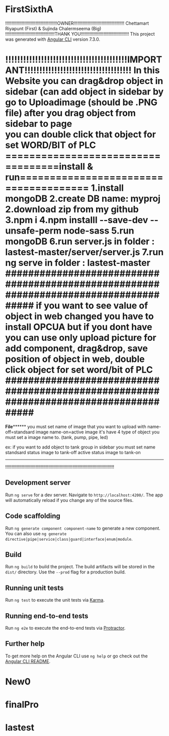 # FirstSixthA
!!!!!!!!!!!!!!!!!!!!!!!!!!!!!!!!!!!!!!!!!OWNER!!!!!!!!!!!!!!!!!!!!!!!!!!!!!!!!!!!!!!!!
Chettamart Riyapunt (First) & Sujinda Chalermseema (Big)
!!!!!!!!!!!!!!!!!!!!!!!!!!!!!!!!!!!!!!!THANK YOU!!!!!!!!!!!!!!!!!!!!!!!!!!!!!!!!!!!!!!
This project was generated with [Angular CLI](https://github.com/angular/angular-cli) version 7.3.0.

!!!!!!!!!!!!!!!!!!!!!!!!!!!!!!!!!!!!!!!!!IMPORTANT!!!!!!!!!!!!!!!!!!!!!!!!!!!!!!!!!!!!
In this Website you can drag&drop object in sidebar (can add object in sidebar by
go to Uploadimage (should be .PNG file) after you drag object from sidebar to page                                
you can double click that object for set WORD/BIT of PLC
===================================install & run======================================
1.install mongoDB
2.create DB name: myproj
2.download zip from my github
3.npm i
4.npm installl --save-dev --unsafe-perm node-sass
5.run mongoDB
6.run server.js in folder : lastest-master/server/server.js
7.run ng serve in folder : lastest-master
######################################################################################
if you want to see value of object in web changed you have to install OPCUA
but if you dont have you can use only upload picture for add component, drag&drop, 
save position of object in web, double click object for set word/bit of PLC
######################################################################################
======================================================================================

**************************************File********************************************
you must set name of image that you want to upload with name-off=standsard image
                                                        name-on=active image
it's have 4 type of object you must set a image name to. (tank, pump, pipe, led)

ex: if you want to add object to tank group in sidebar you must set name standsard status image to tank-off
                                                                         active status image to tank-on
**************************************************************************************

!!!!!!!!!!!!!!!!!!!!!!!!!!!!!!!!!!!!!!!!!!!!!!!!!!!!!!!!!!!!!!!!!!!!!!!!!!!!!!!!!!!!!!

## Development server

Run `ng serve` for a dev server. Navigate to `http://localhost:4200/`. The app will automatically reload if you change any of the source files.

## Code scaffolding

Run `ng generate component component-name` to generate a new component. You can also use `ng generate directive|pipe|service|class|guard|interface|enum|module`.

## Build

Run `ng build` to build the project. The build artifacts will be stored in the `dist/` directory. Use the `--prod` flag for a production build.

## Running unit tests

Run `ng test` to execute the unit tests via [Karma](https://karma-runner.github.io).

## Running end-to-end tests

Run `ng e2e` to execute the end-to-end tests via [Protractor](http://www.protractortest.org/).

## Further help

To get more help on the Angular CLI use `ng help` or go check out the [Angular CLI README](https://github.com/angular/angular-cli/blob/master/README.md).
# New0

# finalPro
# lastest

